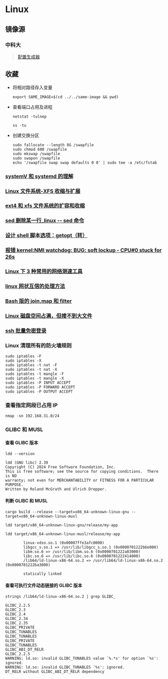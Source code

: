 # Linux

## 镜像源

### 中科大

> [配置生成器](https://mirrors.ustc.edu.cn/repogen/)

## 收藏

-   将相对路径存入变量

    ```shell
    export SAME_IMAGE=$(cd ../../same-image && pwd)
    ```

-   查看端口占用及进程

    ```shell
    netstat -tulnep

    ss -tu
    ```

-   创建交换分区

    ```shell
    sudo fallocate --length 8G /swapfile
    sudo chmod 600 /swapfile
    sudo mkswap /swapfile
    sudo swapon /swapfile
    echo '/swapfile swap swap defaults 0 0' | sudo tee -a /etc/fstab
    ```

### [systemV 和 systemd 的理解](https://blog.csdn.net/chengziwang/article/details/112434240)

### [Linux 文件系统-XFS 收缩与扩展](https://blog.csdn.net/baidu_39459954/article/details/89446794)

### [ext4 和 xfs 文件系统的扩容和收缩](https://www.cnblogs.com/hgzero/p/14193427.html)

### [sed 删除某一行\_linux -- sed 命令](https://blog.csdn.net/weixin_34711401/article/details/112290386)

### [设计 shell 脚本选项：getopt（转）](https://www.cnblogs.com/ajianbeyourself/p/12454161.html)

### [报错 kernel:NMI watchdog: BUG: soft lockup - CPU#0 stuck for 26s](https://blog.csdn.net/weixin_46399792/article/details/114371139)

### [Linux 下 3 种常用的网络测速工具](https://juejin.cn/post/6844904152108105742)

### [linux 网状互信的处理方法](https://www.wangt.cc/2020/12/linux网状互信的处理方法/)

### [Bash 版的 join,map 和 filter](https://blog.lujun9972.win/blog/2019/06/28/bash版的join,map和filter/)

### [Linux 磁盘空间占满，但搜不到大文件](https://blog.csdn.net/weixin_38746118/article/details/131312383)

### [ssh 批量免密登录](https://blog.csdn.net/m0_57808069/article/details/129725893)

### Linux 清理所有的防火墙规则

```shell
sudo iptables -F
sudo iptables -X
sudo iptables -t nat -F
sudo iptables -t nat -X
sudo iptables -t mangle -F
sudo iptables -t mangle -X
sudo iptables -P INPUT ACCEPT
sudo iptables -P FORWARD ACCEPT
sudo iptables -P OUTPUT ACCEPT
```

### 查看指定网段已占用 IP

```shell
nmap -sn 192.168.31.0/24
```

### GLIBC 和 MUSL

#### 查看 GLIBC 版本

```shell
ldd --version
```

```
ldd (GNU libc) 2.39
Copyright (C) 2024 Free Software Foundation, Inc.
This is free software; see the source for copying conditions.  There is NO
warranty; not even for MERCHANTABILITY or FITNESS FOR A PARTICULAR PURPOSE.
Written by Roland McGrath and Ulrich Drepper.
```

#### 判断 GLIBC 和 MUSL

```shell
cargo build --release --target=x86_64-unknown-linux-gnu --target=x86_64-unknown-linux-musl

ldd target/x86_64-unknown-linux-gnu/release/my-app

ldd target/x86_64-unknown-linux-musl/release/my-app
```

```
        linux-vdso.so.1 (0x00007ffe3afc0000)
        libgcc_s.so.1 => /usr/lib/libgcc_s.so.1 (0x0000701222b6e000)
        libm.so.6 => /usr/lib/libm.so.6 (0x0000701222a83000)
        libc.so.6 => /usr/lib/libc.so.6 (0x0000701222414000)
        /lib64/ld-linux-x86-64.so.2 => /usr/lib64/ld-linux-x86-64.so.2 (0x0000701222ba3000)
```

```shell
        statically linked
```

#### 查看可执行文件动态链接的 GLIBC 版本

```shell
strings /lib64/ld-linux-x86-64.so.2 | grep GLIBC_
```

```
GLIBC_2.2.5
GLIBC_2.3
GLIBC_2.4
GLIBC_2.34
GLIBC_2.35
GLIBC_PRIVATE
GLIBC_TUNABLES
GLIBC_TUNABLES
GLIBC_PRIVATE
GLIBC_TUNABLES
GLIBC_ABI_DT_RELR
GLIBC_2.2.5
WARNING: ld.so: invalid GLIBC_TUNABLES value `%.*s' for option `%s': ignored.
WARNING: ld.so: invalid GLIBC_TUNABLES `%s': ignored.
DT_RELR without GLIBC_ABI_DT_RELR dependency
```
